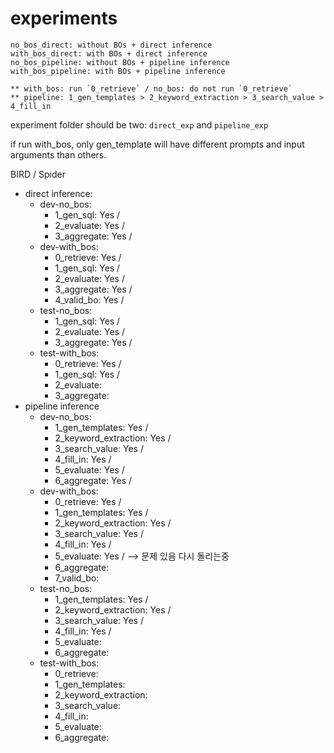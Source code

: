# experiments

```
no_bos_direct: without BOs + direct inference
with_bos_direct: with BOs + direct inference
no_bos_pipeline: without BOs + pipeline inference
with_bos_pipeline: with BOs + pipeline inference

** with_bos: run `0_retrieve` / no_bos: do not run `0_retrieve`
** pipeline: 1_gen_templates > 2_keyword_extraction > 3_search_value > 4_fill_in
```

experiment folder should be two: `direct_exp` and `pipeline_exp`

if run with_bos, only gen_template will have different prompts and input arguments than others.

BIRD / Spider

* direct inference: 
    * dev-no_bos: 
        * 1_gen_sql: Yes /
        * 2_evaluate: Yes /
        * 3_aggregate: Yes /
    * dev-with_bos:
        * 0_retrieve: Yes /
        * 1_gen_sql: Yes / 
        * 2_evaluate: Yes /
        * 3_aggregate: Yes /
        * 4_valid_bo: Yes / 
    * test-no_bos:
        * 1_gen_sql: Yes /
        * 2_evaluate: Yes /
        * 3_aggregate: Yes /
    * test-with_bos:
        * 0_retrieve: Yes /
        * 1_gen_sql: Yes /
        * 2_evaluate: 
        * 3_aggregate: 
* pipeline inference
    * dev-no_bos:
        * 1_gen_templates: Yes / 
        * 2_keyword_extraction: Yes / 
        * 3_search_value: Yes /
        * 4_fill_in: Yes /
        * 5_evaluate: Yes /
        * 6_aggregate:  Yes /
    * dev-with_bos:
        * 0_retrieve: Yes / 
        * 1_gen_templates: Yes / 
        * 2_keyword_extraction: Yes /
        * 3_search_value: Yes /
        * 4_fill_in: Yes / 
        * 5_evaluate: Yes / --> 문제 있음 다시 돌리는중
        * 6_aggregate: 
        * 7_valid_bo: 
    * test-no_bos:
        * 1_gen_templates: Yes / 
        * 2_keyword_extraction: Yes / 
        * 3_search_value: Yes / 
        * 4_fill_in: Yes / 
        * 5_evaluate: 
        * 6_aggregate: 
    * test-with_bos:
        * 0_retrieve: 
        * 1_gen_templates: 
        * 2_keyword_extraction: 
        * 3_search_value: 
        * 4_fill_in: 
        * 5_evaluate: 
        * 6_aggregate: 
```